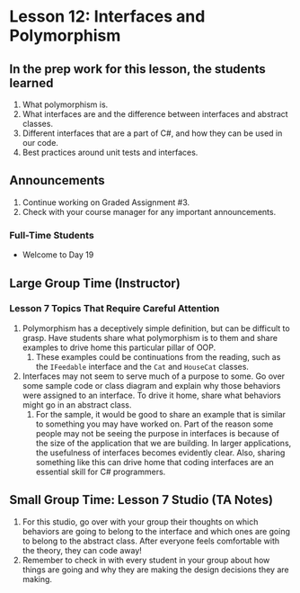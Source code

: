 # Lesson 12: Interfaces and Polymorphism

## In the prep work for this lesson, the students learned
1. What polymorphism is.
1. What interfaces are and the difference between interfaces and abstract classes.
1. Different interfaces that are a part of C#, and how they can be used in our code.
1. Best practices around unit tests and interfaces.

## Announcements
1. Continue working on Graded Assignment #3. 
1. Check with your course manager for any important announcements.

### Full-Time Students
* Welcome to Day 19

## Large Group Time (Instructor)

### Lesson 7 Topics That Require Careful Attention
1. Polymorphism has a deceptively simple definition, but can be difficult to grasp. Have students share what polymorphism is to them and share examples to drive home this particular pillar of OOP.
    1. These examples could be continuations from the reading, such as the ``IFeedable`` interface and the ``Cat`` and ``HouseCat`` classes.
1. Interfaces may not seem to serve much of a purpose to some. Go over some sample code or class diagram and explain why those behaviors were assigned to an interface. To drive it home, share what behaviors might go in an abstract class.
    1. For the sample, it would be good to share an example that is similar to something you may have worked on. Part of the reason some people may not be seeing the purpose in interfaces is because of the size of the application that we are building. In larger applications, the usefulness of interfaces becomes evidently clear. Also, sharing something like this can drive home that coding interfaces are an essential skill for C# programmers.

## Small Group Time: Lesson 7 Studio (TA Notes)
1. For this studio, go over with your group their thoughts on which behaviors are going to belong to the interface and which ones are going to belong to the abstract class. After everyone feels comfortable with the theory, they can code away!
1. Remember to check in with every student in your group about how things are going and why they are making the design decisions they are making.